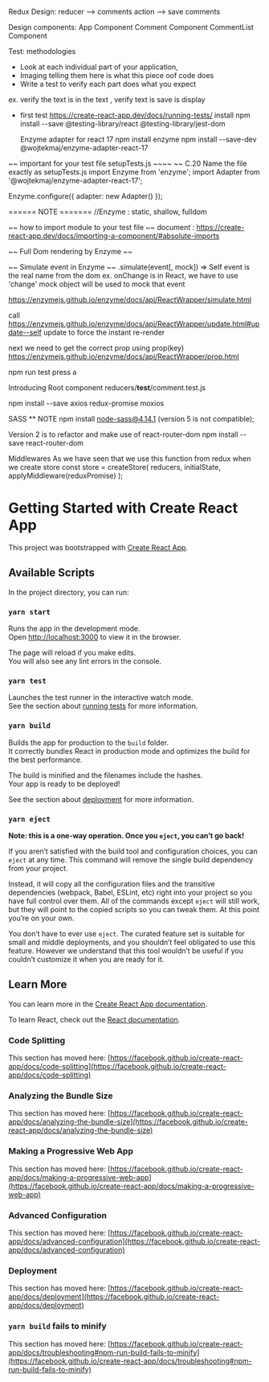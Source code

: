 Redux Design:
reducer --> comments
action --> save comments

Design components:
App Component
Comment Component
CommentList Component

Test: methodologies

- Look at each individual part of your application,
- Imaging telling them here is what this piece oof code does
- Write a test to verify each part does what you expect

ex. verify the text is in the text , verify text is save is display

- first test
  https://create-react-app.dev/docs/running-tests/
  install npm install --save @testing-library/react @testing-library/jest-dom

  Enzyme adapter for react 17
  npm install enzyme
  npm install --save-dev @wojtekmaj/enzyme-adapter-react-17

~~ important for your test file setupTests.js ~~~~
~~ C.20 Name the file exactly as setupTests.js
import Enzyme from 'enzyme';
import Adapter from '@wojtekmaj/enzyme-adapter-react-17';

Enzyme.configure({ adapter: new Adapter() });

====== NOTE =======
//Enzyme : static, shallow, fulldom

~~ how to import module to your test file ~~
document : https://create-react-app.dev/docs/importing-a-component/#absolute-imports

~~ Full Dom rendering by Enzyme ~~

~~ Simulate event in Enzyme ~~
.simulate(event[, mock]) => Self
event is the real name from the dom
ex. onChange is in React, we have to use 'change'
mock object will be used to mock that event

https://enzymejs.github.io/enzyme/docs/api/ReactWrapper/simulate.html

call https://enzymejs.github.io/enzyme/docs/api/ReactWrapper/update.html#update--self
update to force the instant re-render

next we need to get the correct prop using prop(key)
https://enzymejs.github.io/enzyme/docs/api/ReactWrapper/prop.html

npm run test
press a

Introducing Root component
reducers/**test**/comment.test.js

npm install --save axios redux-promise moxios

SASS \*\* NOTE npm install node-sass@4.14.1 (version 5 is not compatible);

Version 2 is to refactor and make use of react-router-dom
npm install --save react-router-dom

Middlewares
As we have seen that we use this function from redux when we create store
const store = createStore(
reducers,
initialState,
applyMiddleware(reduxPromise)
);

# Getting Started with Create React App

This project was bootstrapped with [Create React App](https://github.com/facebook/create-react-app).

## Available Scripts

In the project directory, you can run:

### `yarn start`

Runs the app in the development mode.\
Open [http://localhost:3000](http://localhost:3000) to view it in the browser.

The page will reload if you make edits.\
You will also see any lint errors in the console.

### `yarn test`

Launches the test runner in the interactive watch mode.\
See the section about [running tests](https://facebook.github.io/create-react-app/docs/running-tests) for more information.

### `yarn build`

Builds the app for production to the `build` folder.\
It correctly bundles React in production mode and optimizes the build for the best performance.

The build is minified and the filenames include the hashes.\
Your app is ready to be deployed!

See the section about [deployment](https://facebook.github.io/create-react-app/docs/deployment) for more information.

### `yarn eject`

**Note: this is a one-way operation. Once you `eject`, you can’t go back!**

If you aren’t satisfied with the build tool and configuration choices, you can `eject` at any time. This command will remove the single build dependency from your project.

Instead, it will copy all the configuration files and the transitive dependencies (webpack, Babel, ESLint, etc) right into your project so you have full control over them. All of the commands except `eject` will still work, but they will point to the copied scripts so you can tweak them. At this point you’re on your own.

You don’t have to ever use `eject`. The curated feature set is suitable for small and middle deployments, and you shouldn’t feel obligated to use this feature. However we understand that this tool wouldn’t be useful if you couldn’t customize it when you are ready for it.

## Learn More

You can learn more in the [Create React App documentation](https://facebook.github.io/create-react-app/docs/getting-started).

To learn React, check out the [React documentation](https://reactjs.org/).

### Code Splitting

This section has moved here: [https://facebook.github.io/create-react-app/docs/code-splitting](https://facebook.github.io/create-react-app/docs/code-splitting)

### Analyzing the Bundle Size

This section has moved here: [https://facebook.github.io/create-react-app/docs/analyzing-the-bundle-size](https://facebook.github.io/create-react-app/docs/analyzing-the-bundle-size)

### Making a Progressive Web App

This section has moved here: [https://facebook.github.io/create-react-app/docs/making-a-progressive-web-app](https://facebook.github.io/create-react-app/docs/making-a-progressive-web-app)

### Advanced Configuration

This section has moved here: [https://facebook.github.io/create-react-app/docs/advanced-configuration](https://facebook.github.io/create-react-app/docs/advanced-configuration)

### Deployment

This section has moved here: [https://facebook.github.io/create-react-app/docs/deployment](https://facebook.github.io/create-react-app/docs/deployment)

### `yarn build` fails to minify

This section has moved here: [https://facebook.github.io/create-react-app/docs/troubleshooting#npm-run-build-fails-to-minify](https://facebook.github.io/create-react-app/docs/troubleshooting#npm-run-build-fails-to-minify)
